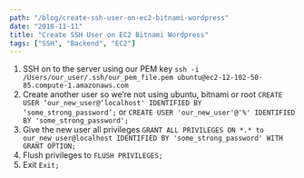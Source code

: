 ```yaml
---
path: "/blog/create-ssh-user-on-ec2-bitnami-wordpress"
date: "2018-11-11"
title: "Create SSH User on EC2 Bitnami Wordpress"
tags: ["SSH", "Backend", "EC2"]
---
```

1. SSH on to the server using our PEM key
`ssh -i /Users/our_user/.ssh/our_pem_file.pem ubuntu@ec2-12-102-50-85.compute-1.amazonaws.com`
2. Create another user so we’re not using ubuntu, bitnami or root
`CREATE USER ‘our_new_user@‘localhost' IDENTIFIED BY ‘some_strong_password’;` or `CREATE USER 'our_new_user'@'%' IDENTIFIED BY 'some_strong_password';`
3. Give the new user all privileges 
`GRANT ALL PRIVILEGES ON *.* to our_new_user@localhost IDENTIFIED BY 'some_strong_password' WITH GRANT OPTION;` 
4. Flush privileges to 
`FLUSH PRIVILEGES;`
6. Exit
`Exit;`


